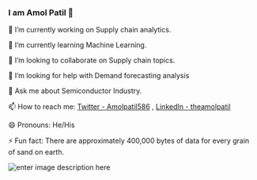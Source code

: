 ### I am Amol Patil 👋

🔭 I’m currently working on Supply chain analytics.

🌱 I’m currently learning Machine Learning.

👯 I’m looking to collaborate on Supply chain topics.

🤔 I’m looking for help with Demand forecasting analysis

💬 Ask me about Semiconductor Industry.

📫 How to reach me: [Twitter - Amolpatil586](https://twitter.com/Amolpatil586) , [LinkedIn - theamolpatil](https://www.linkedin.com/in/theamolpatil/)

😄 Pronouns: He/His

⚡ Fun fact: There are approximately 400,000 bytes of data for every grain of sand on earth.

![enter image description here](https://github-readme-stats.vercel.app/api?username=patilamolramesh&&show_icons=true&title_color=ffffff&icon_color=bb2acf&text_color=daf7dc&bg_color=151515)
